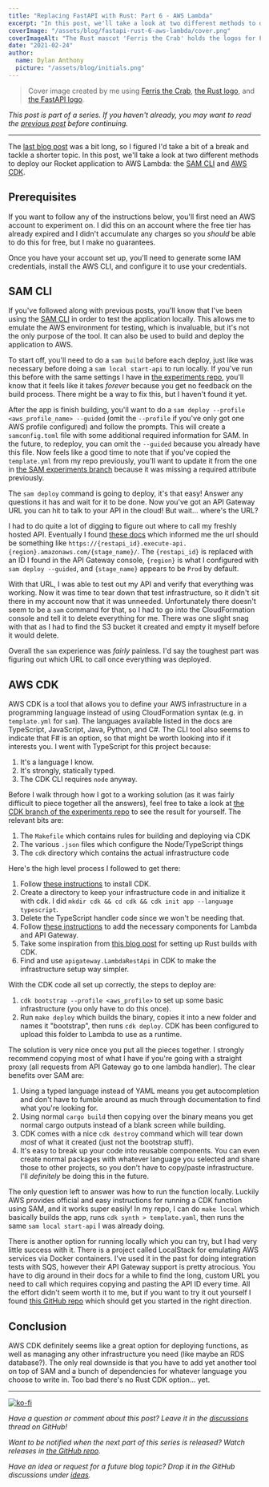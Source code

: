 ```yaml
---
title: "Replacing FastAPI with Rust: Part 6 - AWS Lambda"
excerpt: "In this post, we'll take a look at two different methods to deploy our Rocket application to AWS Lambda: the SAM CLI and AWS CDK."
coverImage: "/assets/blog/fastapi-rust-6-aws-lambda/cover.png"
coverImageAlt: "The Rust mascot 'Ferris the Crab' holds the logos for FastAPI and Rust and is smooshing them together."
date: "2021-02-24"
author:
  name: Dylan Anthony
  picture: "/assets/blog/initials.png"
---
```


> Cover image created by me using [Ferris the Crab], [the Rust logo], and [the FastAPI logo].

_This post is part of a series. If you haven't already, you may want to read the [previous post] before continuing._

---

The [last blog post][previous post] was a bit long, so I figured I'd take a bit of a break and tackle a shorter topic. In this post, we'll take a look at two different methods to deploy our Rocket application to AWS Lambda: the [SAM CLI] and [AWS CDK].

## Prerequisites

If you want to follow any of the instructions below, you'll first need an AWS account to experiment on. I did this on an account where the free tier has already expired and I didn't accumulate any charges so you _should_ be able to do this for free, but I make no guarantees.

Once you have your account set up, you'll need to generate some IAM credentials, install the AWS CLI, and configure it to use your credentials.

## SAM CLI

If you've followed along with previous posts, you'll know that I've been using the [SAM CLI] in order to test the application locally. This allows me to emulate the AWS environment for testing, which is invaluable, but it's not the only purpose of the tool. It can also be used to build and deploy the application to AWS.

To start off, you'll need to do a `sam build` before each deploy, just like was necessary before doing a `sam local start-api` to run locally. If you've run this before with the same settings I have in [the experiments repo], you'll know that it feels like it takes _forever_ because you get no feedback on the build process. There might be a way to fix this, but I haven't found it yet.

After the app is finish building, you'll want to do a `sam deploy --profile <aws_profile_name> --guided` (omit the `--profile` if you've only got one AWS profile configured) and follow the prompts. This will create a `samconfig.toml` file with some additional required information for SAM. In the future, to redeploy, you can omit the `--guided` because you already have this file. Now feels like a good time to note that if you've copied the `template.yml` from my repo previously, you'll want to update it from the one in [the SAM experiments branch] because it was missing a required attribute previously.

The `sam deploy` command is going to deploy, it's that easy! Answer any questions it has and wait for it to be done. Now you've got an API Gateway URL you can hit to talk to your API in the cloud! But wait... where's the URL?

I had to do quite a lot of digging to figure out where to call my freshly hosted API. Eventually I found [these docs][aws api gateway docs] which informed me the url should be something like `https://{restapi_id}.execute-api.{region}.amazonaws.com/{stage_name}/`. The `{restapi_id}` is replaced with an ID I found in the API Gateway console, `{region}` is what I configured with `sam deploy --guided`, and `{stage_name}` appears to be `Prod` by default.

With that URL, I was able to test out my API and verify that everything was working. Now it was time to tear down that test infrastructure, so it didn't sit there in my account now that it was unneeded. Unfortunately there doesn't seem to be a `sam` command for that, so I had to go into the CloudFormation console and tell it to delete everything for me. There was one slight snag with that as I had to find the S3 bucket it created and empty it myself before it would delete.

Overall the `sam` experience was _fairly_ painless. I'd say the toughest part was figuring out which URL to call once everything was deployed.

## AWS CDK

AWS CDK is a tool that allows you to define your AWS infrastructure in a programming language instead of using CloudFormation syntax (e.g. in `template.yml` for `sam`). The languages available listed in the docs are TypeScript, JavaScript, Java, Python, and C#. The CLI tool also seems to indicate that F# is an option, so that might be worth looking into if it interests you. I went with TypeScript for this project because:

1. It's a language I know.
2. It's strongly, statically typed.
3. The CDK CLI requires `node` anyway.

Before I walk through how I got to a working solution (as it was fairly difficult to piece together all the answers), feel free to take a look at [the CDK branch of the experiments repo][the cdk branch] to see the result for yourself. The relevant bits are:

1. The `Makefile` which contains rules for building and deploying via CDK
2. The various `.json` files which configure the Node/TypeScript things
3. The `cdk` directory which contains the actual infrastructure code

Here's the high level process I followed to get there:

1. Follow [these instructions](https://docs.aws.amazon.com/cdk/latest/guide/home.html) to install CDK.
2. Create a directory to keep your infrastructure code in and initialize it with cdk. I did `mkdir cdk && cd cdk && cdk init app --language typescript`.
3. Delete the TypeScript handler code since we won't be needing that.
4. Follow [these instructions](https://docs.aws.amazon.com/cdk/latest/guide/serverless_example.html) to add the necessary components for Lambda and API Gateway.
5. Take some inspiration from [this blog post](https://dev.to/aws-builders/building-an-aws-lambda-extension-with-rust-3p81) for setting up Rust builds with CDK.
6. Find and use `apigateway.LambdaRestApi` in CDK to make the infrastructure setup way simpler.

With the CDK code all set up correctly, the steps to deploy are:

1. `cdk bootstrap --profile <aws_profile>` to set up some basic infrastructure (you only have to do this once).
2. Run `make deploy` which builds the binary, copies it into a new folder and names it "bootstrap", then runs `cdk deploy`. CDK has been configured to upload this folder to Lambda to use as a runtime.

The solution is very nice once you put all the pieces together. I strongly recommend copying most of what I have if you're going with a straight proxy (all requests from API Gateway go to one lambda handler). The clear benefits over SAM are:

1. Using a typed language instead of YAML means you get autocompletion and don't have to fumble around as much through documentation to find what you're looking for.
2. Using normal `cargo build` then copying over the binary means you get normal cargo outputs instead of a blank screen while building.
3. CDK comes with a nice `cdk destroy` command which will tear down _most_ of what it created (just not the bootstrap stuff).
4. It's easy to break up your code into reusable components. You can even create normal packages with whatever language you selected and share those to other projects, so you don't have to copy/paste infrastructure. I'll _definitely_ be doing this in the future.

The only question left to answer was how to run the function locally. Luckily AWS provides official and easy instructions for running a CDK function using SAM, and it works super easily! In my repo, I can do `make local` which basically builds the app, runs `cdk synth > template.yaml`, then runs the same `sam local start-api` I was already doing.

There is another option for running locally which you can try, but I had very little success with it. There is a project called LocalStack for emulating AWS services via Docker containers. I've used it in the past for doing integration tests with SQS, however their API Gateway support is pretty atrocious. You have to dig around in their docs for a while to find the long, custom URL you need to call which requires copying and pasting the API ID every time. All the effort didn't seem worth it to me, but if you want to try it out yourself I found [this GitHub repo](https://github.com/codetalkio/patterns-serverless-rust-minimal) which should get you started in the right direction.

## Conclusion

AWS CDK definitely seems like a great option for deploying functions, as well as managing any other infrastructure you need (like maybe an RDS database?). The only real downside is that you have to add yet another tool on top of SAM and a bunch of dependencies for whatever language you choose to write in. Too bad there's no Rust CDK option... yet.

---

[![ko-fi](https://ko-fi.com/img/githubbutton_sm.svg)](https://ko-fi.com/R6R7223BQ)

_Have a question or comment about this post? Leave it in the [discussions] thread on GitHub!_

_Want to be notified when the next part of this series is released? Watch releases in [the GitHub repo]._

_Have an idea or request for a future blog topic? Drop it in the GitHub discussions under [ideas]._

[ferris the crab]: https://www.rustacean.net
[the rust logo]: https://www.rust-lang.org/policies/media-guide
[the fastapi logo]: https://github.com/tiangolo/fastapi
[discussions]: https://github.com/dbanty/dylananthony.com/discussions/29
[ideas]: https://github.com/dbanty/dylananthony.com/discussions/categories/ideas
[the github repo]: https://github.com/dbanty/dylananthony.com
[previous post]: https://dylananthony.com/posts/fastapi-rust-5-rocket-0.5
[sam cli]: https://docs.aws.amazon.com/serverless-application-model/latest/developerguide/what-is-sam.html
[aws cdk]: https://docs.aws.amazon.com/cdk/latest/guide/home.html
[the experiments repo]: https://github.com/dbanty/rust-fastapi-experiments
[the sam experiments branch]: https://github.com/dbanty/rust-fastapi-experiments/tree/rocket-0.5-SAM
[the cdk branch]: https://github.com/dbanty/rust-fastapi-experiments/tree/rocket-0.5-CDK
[aws api gateway docs]: https://docs.aws.amazon.com/apigateway/latest/developerguide/how-to-call-api.html
